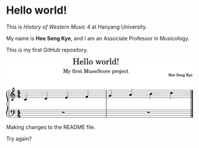 # Hello world!

This is *History of Western Music 4* at Hanyang University.

My name is **Hee Seng Kye**, and I am an Associate Professor in Musicology.

This is my first GitHub repository.

<img src="hello-world.png">

Making changes to the README file.

Try again?
